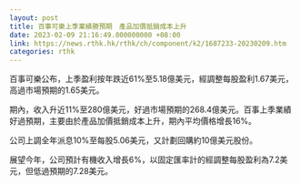 ```yaml
---
layout: post
title: 百事可樂上季業績勝預期　產品加價抵銷成本上升
date: 2023-02-09 21:16:49.000000000 +08:00
link: https://news.rthk.hk/rthk/ch/component/k2/1687233-20230209.htm
categories: rthk
---
```


百事可樂公布，上季盈利按年跌近61%至5.18億美元，經調整每股盈利1.67美元，高過市場預期的1.65美元。

期內，收入升近11%至280億美元，好過市場預期的268.4億美元。百事上季業績好過預期，主要由於產品加價抵銷成本上升，期內平均價格增長16%。

公司上調全年派息10%至每股5.06美元，又計劃回購約10億美元股份。

展望今年，公司預計有機收入增長6%，以固定匯率計的經調整每股盈利為7.2美元，但低過預期的7.28美元。
